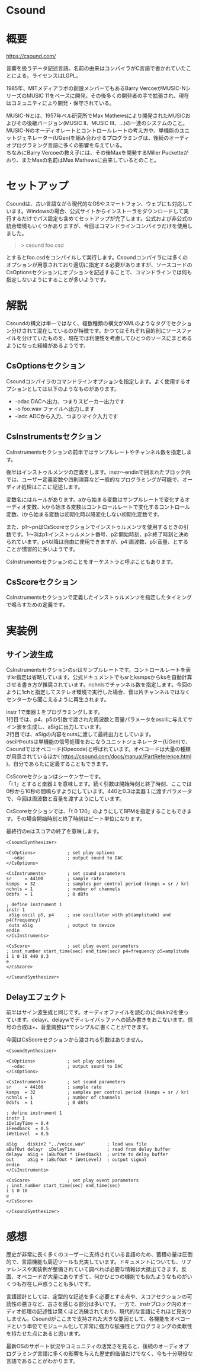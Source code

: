 Csound
===

# 概要

https://csound.com/

音響を扱うデータ記述言語。名前の由来はコンパイラがC言語で書かれていたことによる。ライセンスはLGPL。

1985年、MITメディアラボの創設メンバーでもあるBarry VercoeがMUSIC-NシリーズのMUSIC 11をベースに開発。その後多くの開発者の手で拡張され、現在はコミュニティにより開発・保守されている。

MUSIC-Nとは、1957年ベル研究所でMax Mathewsにより開発されたMUSICおよびその後継バージョン(MUSIC II、MUSIC III、...)の一連のシステムのこと。MUSIC-Nのオーディオレートとコントロールレートの考え方や、単機能のユニットジェネレーター(UGen)を組み合わせるプログラミングは、後続のオーディオプログラミング言語に多くの影響を与えている。  
ちなみにBarry Vercoeの教え子には、その後Maxを開発するMiller Pucketteがおり、またMaxの名前はMax Mathewsに由来しているとのこと。

# セットアップ

Csoundは、古い言語ながら現代的なOSやスマートフォン、ウェブにも対応しています。Windowsの場合、公式サイトからインストーラをダウンロードして実行するだけでパス設定も含めてセットアップが完了します。公式および非公式の統合環境もいくつかありますが、今回はコマンドラインコンパイラだけを使用しました。

> \> csound foo.csd

とするとfoo.csdをコンパイルして実行します。Csoundコンパイラには多くのオプションが用意されており適切に指定する必要がありますが、ソースコードのCsOptionsセクションにオプションを記述することで、コマンドラインでは何も指定しないようにすることが多いようです。


# 解説

Csoundの構文は単一ではなく、複数種類の構文がXMLのようなタグでセクション分けされて混在しているのが特徴です。かつてはそれぞれ目的別にソースファイルを分けていたものを、現在では利便性を考慮してひとつのソースにまとめるようになった経緯があるようです。

## CsOptionsセクション
Csoundコンパイラのコマンドラインオプションを指定します。よく使用するオプションとしては以下のようなものがあります。

* -odac DACへ出力、つまりスピーカー出力です
* -o foo.wav ファイルへ出力します
* -iadc ADCから入力、つまりマイク入力です

## CsInstrumentsセクション

CsInstrumentsセクションの前半ではサンプルレートやチャンネル数を指定します。

後半はインストゥルメンツの定義をします。instr～endinで囲まれたブロック内では、ユーザー定義変数や四則演算など一般的なプログラミングが可能で、オーディオ処理はここに記述します。

変数名にはルールがあります。aから始まる変数はサンプルレートで変化するオーディオ変数、kから始まる変数はコントロールレートで変化するコントロール変数、iから始まる変数は初期化時以降変化しない初期化変数です。

また、p1～pnはCsScoreセクションでインストゥルメンツを使用するときの引数です。1～3はp1:インストゥルメント番号、p2:開始時刻、p3:終了時刻と決められています。p4以降は自由に使用できますが、p4:周波数、p5:音量、とすることが慣習的に多いようです。

CsInstrumentsセクションのことをオーケストラと呼ぶこともあります。

## CsScoreセクション

CsInstrumentsセクションで定義したインストゥルメンツを指定したタイミングで鳴らすための定義です。


# 実装例

## サイン波生成

CsInstrumentsセクションのsrはサンプルレートです。コントロールレートを表すkr指定は省略しています。公式ドキュメントでもsrとksmpsからksを自動計算させる書き方が推奨されています。nchnlsでチャンネル数を指定します。今回のように1chと指定してステレオ環境で実行した場合、音は片チャンネルではなくセンターから聞こえるように再生されます。

instr 1で楽器１をプログラミングします。  
1行目では、p4、p5の引数で渡された周波数と音量パラメータをoscilに与えてサイン波を生成し、aSigに出力しています。  
2行目では、aSigの内容をoutsに渡して最終出力としています。  
oscilやoutsは単機能の信号処理をおこなうユニットジェネレーター(UGen)で、Csoundではオペコード(Opecode)と呼ばれています。オペコードは大量の種類が用意されているほか( https://csound.com/docs/manual/PartReference.html )、自分であらたに定義することもできます。

CsScoreセクションはシーケンサーです。  
「i 1」とすると楽器１を意味します。続く引数は開始時刻と終了時刻、ここでは0秒から10秒の間鳴らすようにしています。440と0.3は楽器１に渡すパラメータで、今回は周波数と音量を渡すようにしています。

CsScoreセクションでは、「t 0 120」のようにしてBPMを指定することもできます。その場合開始時刻と終了時刻はビート単位になります。

最終行のeはスコアの終了を意味します。

```Csound
<CsoundSynthesizer>

<CsOptions>            ; set play options
  -odac                ; output sound to DAC
</CsOptions>

<CsInstruments>        ; set sound parameters
sr     = 44100         ; sample rate
ksmps  = 32            ; samples per control period (ksmps = sr / kr)
nchnls = 1             ; number of channels
0dbfs  = 1             ; 0 dBfs

; define instrument 1
instr 1
 aSig oscil p5, p4     ; use oscillator with p5(amplitude) and p4(frequency)
 outs aSig             ; output to device
endin
</CsInstruments>

<CsScore>              ; set play event parameters
; inst_number start_time(sec) end_time(sec) p4=frequency p5=amplitude
i 1 0 10 440 0.3
e
</CsScore>

</CsoundSynthesizer>
```

## Delayエフェクト

前半はサイン波生成と同じです。オーディオファイルを読むのにdiskin2を使っています。delayr、delaywでディレイバッファへの読み書きをおこないます。信号の合成は+、音量調整は*でシンプルに書くことができます。

今回はCsScoreセクションから渡される引数はありません。

```Csound
<CsoundSynthesizer>

<CsOptions>            ; set play options
  -odac                ; output sound to DAC
</CsOptions>

<CsInstruments>        ; set sound parameters
sr     = 44100         ; sample rate
ksmps  = 32            ; samples per control period (ksmps = sr / kr)
nchnls = 1             ; number of channels
0dbfs  = 1             ; 0 dBfs

; define instrument 1
instr 1
iDelayTime = 0.4
iFeedback  = 0.5
iWetLevel  = 0.5

aSig    diskin2 "../voice.wav"        ; load wav file
aBufOut delayr  iDelayTime            ; read from delay buffer
delayw  aSig + (aBufOut * iFeedback)  ; write to delay buffer
out     aSig + (aBufOut * iWetLevel)  ; output signal
endin
</CsInstruments>

<CsScore>              ; set play event parameters
; inst_number start_time(sec) end_time(sec) 
i 1 0 10
e
</CsScore>

</CsoundSynthesizer>
```


# 感想

歴史が非常に長く多くのユーザーに支持されている言語のため、蓄積の量は圧倒的で、言語機能も周辺ツールも充実しています。ドキュメントについても、リファレンスや実装例が整備されていて調べれば必要な情報は大抵出てきます。反面、オペコードが大量にありすぎて、何かひとつの機能でも似たようなものがいくつも存在し戸惑うことも多いです。

言語設計としては、定型的な記述を多く必要とする点や、スコアセクションの可読性の悪さなど、古さを感じる部分は多いです。一方で、instrブロック内のオーディオ処理の記述性は驚くほど洗練されており、現代的な言語にそれほど見劣りしません。Csoundがここまで支持された大きな要因として、各機能をオペコードという単位でモジュール化して非常に強力な拡張性とプログラミングの柔軟性を持たせた点にあると思います。

最新OSのサポート状況やコミュニティの活発さを見ると、後続のオーディオプログラミング言語に多くの影響を与えた歴史的価値だけでなく、今も十分現役な言語であることがわかります。

